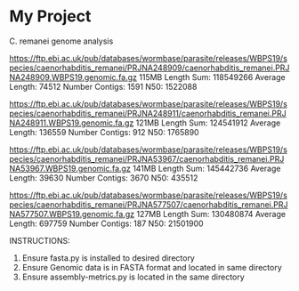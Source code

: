# My Project

C. remanei genome analysis

https://ftp.ebi.ac.uk/pub/databases/wormbase/parasite/releases/WBPS19/species/caenorhabditis_remanei/PRJNA248909/caenorhabditis_remanei.PRJNA248909.WBPS19.genomic.fa.gz 115MB Length Sum: 118549266 Average Length: 74512 Number Contigs: 1591 N50: 1522088

https://ftp.ebi.ac.uk/pub/databases/wormbase/parasite/releases/WBPS19/species/caenorhabditis_remanei/PRJNA248911/caenorhabditis_remanei.PRJNA248911.WBPS19.genomic.fa.gz 121MB Length Sum: 124541912 Average Length: 136559 Number Contigs: 912 N50: 1765890

https://ftp.ebi.ac.uk/pub/databases/wormbase/parasite/releases/WBPS19/species/caenorhabditis_remanei/PRJNA53967/caenorhabditis_remanei.PRJNA53967.WBPS19.genomic.fa.gz 141MB Length Sum: 145442736 Average Length: 39630 Number Contigs: 3670 N50: 435512

https://ftp.ebi.ac.uk/pub/databases/wormbase/parasite/releases/WBPS19/species/caenorhabditis_remanei/PRJNA577507/caenorhabditis_remanei.PRJNA577507.WBPS19.genomic.fa.gz 127MB Length Sum: 130480874 Average Length: 697759 Number Contigs: 187 N50: 21501900

INSTRUCTIONS:

1. Ensure fasta.py is installed to desired directory
2. Ensure Genomic data is in FASTA format and located in same directory
3. Ensure assembly-metrics.py is located in the same directory